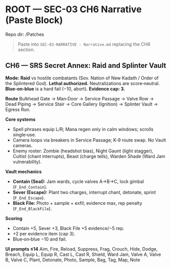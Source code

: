 # ROOT — SEC-03 CH6 Narrative (Paste Block)
Repo dir: /Patches

> Paste into `SEC-03-NARRATIVE - Narrative.md` replacing the CH6 section.

## CH6 — SRS Secret Annex: Raid and Splinter Vault
**Mode:** **Raid** vs hostile combatants (Sov. Nation of New Kadath / Order of the Splintered God). **Lethal authorized.** Neutralizations are score‑neutral. **Blue‑on‑blue** is a hard fail (−10, abort). **Evidence cap: 3.**

**Route**
Bulkhead Gate → Man‑Door → Service Passage → Valve Row → Dead Piping → Service Stair → Core Gallery (Ignition) → Splinter Vault → Egress Run.

**Core systems**
- Spell phrases equip L/R; Mana regen only in calm windows; scrolls single‑use.  
- Camera loops via breakers in Service Passage; K‑9 route swap. No Vault cameras.  
- Enemy roster: Zombie (headshot bias), Night Gaunt (light stagger), Cultist (chant interrupts), Beast (charge tells), Warden Shade (Ward Jam vulnerability).

**Vault mechanics**
- **Contain (Seal):** Jam wards, cycle valves A→B→C, lock gimbal (`F_End_Contain`).  
- **Sever (Escape):** Plant two charges, interrupt chant, detonate, sprint (`F_End_Escape`).  
- **Black File:** Photo + sample + exfil; evidence max, rep penalty (`F_End_BlackFile`).

**Scoring**
- Contain +5, Sever +3, Black File +5 evidence/−5 rep.  
- +2 per evidence item (cap 3).  
- Blue‑on‑blue −10 and fail.

**UI prompts ≤14** Aim, Fire, Reload, Suppress, Frag, Crouch, Hide, Dodge, Breach, Equip L, Equip R, Cast L, Cast R, Shield, Ward Jam, Valve A, Valve B, Valve C, Plant, Detonate, Photo, Sample, Bag, Tag, Map, Note
